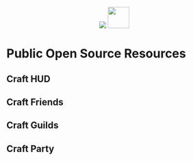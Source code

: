 <p align="center">
  <img src="https://craft2.net/public/assets/img/logo-blocky.png" />
  <img height="50px" src="https://craft2.net/public/assets/img/joindiscord.png" />
</p>



# Public Open Source Resources

## Craft HUD

## Craft Friends

## Craft Guilds

## Craft Party
